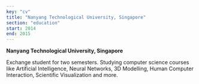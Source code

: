 ```yaml
---
key: "cv"
title: "Nanyang Technological University, Singapore"
section: "education"
start: 2014
end: 2015
---
```

**Nanyang Technological University, Singapore**

Exchange student for two semesters. Studying computer science courses like Artificial Intelligence, Neural Networks, 3D Modelling, Human Computer Interaction, Scientific Visualization and more.